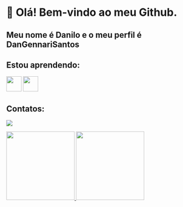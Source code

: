 # 👋 Olá! Bem-vindo ao meu Github.
## Meu nome é Danilo e o meu perfil é DanGennariSantos

<!--
**DanGennariSantos/DanGennariSantos** is a ✨ _special_ ✨ repository because its `README.md` (this file) appears on your GitHub profile.

Here are some ideas to get you started:

- 🔭 I’m currently working on ...
- 🌱 I’m currently learning ...
- 👯 I’m looking to collaborate on ...
- 🤔 I’m looking for help with ...
- 💬 Ask me about ...
- 📫 How to reach me: ...
- 😄 Pronouns: ...
- ⚡ Fun fact: ...
-->

## Estou aprendendo:
<img src="https://cdn.jsdelivr.net/gh/devicons/devicon/icons/c/c-original.svg" width="40" height="40"/> <img src="https://cdn.jsdelivr.net/gh/devicons/devicon/icons/csharp/csharp-original.svg" width="40" height="40"/>
          
## Contatos:
<a href="https://www.linkedin.com/in/danilogennaridossantos" target="_blank"><img src="https://img.shields.io/badge/-LinkedIn-%230077B5?style=for-the-badge&logo=linkedin&logoColor=white" target="_blank"></a>

<div>
<a href="https://github.com/DanGennariSantos">
<img height="180em" src="https://github-readme-stats.vercel.app/api/top-langs/?username=DanGennariSantos&layout=compact&langs_count=7&theme=dracula"/>
<img height="180em" src="https://github-readme-stats.vercel.app/api?username=DanGennariSantos&show_icons=true&theme=dracula&include_all_commits=true&count_private=true"/>
</div>
